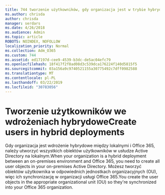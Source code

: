 ```yaml
---
title: 744 tworzenie użytkowników, gdy organizacja jest w trybie hybrydowy
ms.author: chrisda
author: chrisda
manager: serdars
ms.date: 4/26/2018
ms.audience: Admin
ms.topic: article
ROBOTS: NOINDEX, NOFOLLOW
localization_priority: Normal
ms.collection: Adm_O365
ms.custom: 744
ms.assetid: ed17197d-cee9-4539-b3dc-de5ac04efc79
ms.openlocfilehash: 18f417f2f8ad08d3c539dca176224f140d5815f5
ms.sourcegitcommit: 03a156a9c9740521155a30775492c7dff0982588
ms.translationtype: MT
ms.contentlocale: pl-PL
ms.lasthandoff: 03/22/2019
ms.locfileid: "30783056"
---
```

# <a name="create-users-in-hybrid-deployments"></a><span data-ttu-id="9fc8a-102">Tworzenie użytkowników we wdrożeniach hybrydowe</span><span class="sxs-lookup"><span data-stu-id="9fc8a-102">Create users in hybrid deployments</span></span>

<span data-ttu-id="9fc8a-103">Gdy organizacja jest wdrożenie hybrydowe między lokalnymi i Office 365, należy utworzyć wszystkich obiektów użytkowników w usłudze Active Directory na lokalnym.</span><span class="sxs-lookup"><span data-stu-id="9fc8a-103">When your organization is a hybrid deployment between an on-premises environment and Office 365, you need to create all user objects in your on-premises Active Directory.</span></span> <span data-ttu-id="9fc8a-104">Możesz tworzyć obiektów użytkownika w odpowiednich jednostkach organizacyjnych (OU), więc ich synchronizację w organizacji usługi Office 365.</span><span class="sxs-lookup"><span data-stu-id="9fc8a-104">You create the user objects in the appropriate organizational unit (OU) so they're synchronized into your Office 365 organization.</span></span>
  

